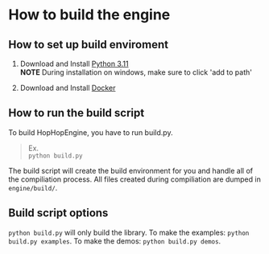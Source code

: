 # How to build the engine

## How to set up build enviroment
1. Download and Install [Python 3.11](https://www.python.org/downloads/release/python-3115/)\
**NOTE** During installation on windows, make sure to click 'add to path'

2. Download and Install [Docker](https://www.docker.com/products/docker-desktop/)

## How to run the build script
To build HopHopEngine, you have to run build.py.

> Ex.\
> `python build.py`

The build script will create the build environment for you and handle all of the compiliation process. All files created during compiliation are dumped in `engine/build/`.

## Build script options

`python build.py` will only build the library.
To make the examples: `python build.py examples`.
To make the demos: `python build.py demos`.
